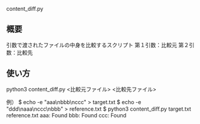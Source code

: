content_diff.py

概要
---
引数で渡されたファイルの中身を比較するスクリプト
第１引数：比較元
第２引数：比較先

使い方
---
python3 content_diff.py <比較元ファイル> <比較先ファイル>

例）
$ echo -e "aaa\nbbb\nccc" > target.txt
$ echo -e "ddd\naaa\nccc\nbbb" > reference.txt
$ python3 content_diff.py target.txt reference.txt
aaa: Found
bbb: Found
ccc: Found

